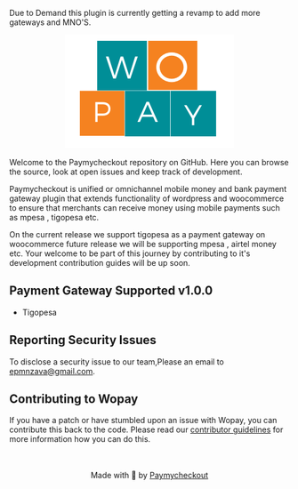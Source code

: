 Due to Demand this plugin is currently getting a revamp to add more gateways and MNO'S.

<p align="center"><a href="https://github.com/dbrax/paymycheckout"><img src="https://github.com/dbrax/paymycheckout/blob/main/assets/paymycheckout.png" alt="paymycheckout"></a></p>

Welcome to the Paymycheckout repository on GitHub. Here you can browse the source, look at open issues and keep track of development.

Paymycheckout is unified or omnichannel mobile money and bank payment gateway plugin that extends functionality of wordpress and woocommerce to ensure that merchants can receive money using mobile payments such as mpesa , tigopesa etc.

On the current release we support tigopesa as a payment gateway on woocommerce future release we will be supporting mpesa , airtel money etc. Your welcome to be part of this journey by contributing to it's development contribution guides will be up soon.

## Payment Gateway Supported v1.0.0

- Tigopesa

## Reporting Security Issues

To disclose a security issue to our team,Please an email to epmnzava@gmail.com.

## Contributing to Wopay

If you have a patch or have stumbled upon an issue with Wopay, you can contribute this back to the code. Please read our [contributor guidelines](https://github.com/dbrax/wopay/blob/main/CONTRIBUTING.md) for more information how you can do this.

<p align="center">
    <br/><br/>
    Made with 💜 by <a href="https://github.com/dbrax/paymycheckout">Paymycheckout</a>
</p>
